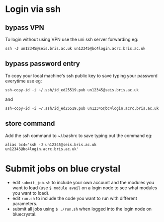 # Login via ssh
## bypass VPN
To login without using VPN use the uni ssh server forwarding eg:
```
ssh -J un12345@seis.bris.ac.uk un12345@bc4login.acrc.bris.ac.uk
```

## bypass password entry
To copy your local machine's ssh public key to save typing your password everytime use eg:
```
ssh-copy-id -i ~/.ssh/id_ed25519.pub un12345@seis.bris.ac.uk
```
and
```
ssh-copy-id -i ~/.ssh/id_ed25519.pub un12345@bc4login.acrc.bris.ac.uk
```

## store command
Add the ssh command to ~/.bashrc to save typing out the command eg:
```
alias bc4='ssh -J un12345@seis.bris.ac.uk un12345@bc4login.acrc.bris.ac.uk'
```



# Submit jobs on blue crystal

- edit `submit_job.sh` to include your own account and the modules you want to load (use `$ module avail` on a login node to see what modules you want to load).
- edit `run.sh` to include the code you want to run with different parameters.
- submit all jobs using `$ ./run.sh` when logged into the login node on bluecrystal.
